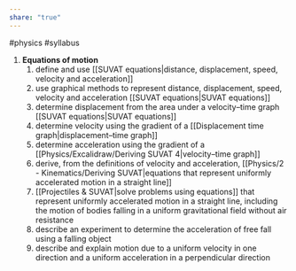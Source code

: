 ```yaml
---
share: "true"
---
```

#physics #syllabus 


1. **Equations of motion**
	1. define and use [[SUVAT equations|distance, displacement, speed, velocity and acceleration]]
	2. use graphical methods to represent distance, displacement, speed, velocity and acceleration  [[SUVAT equations|SUVAT equations]]
	3. determine displacement from the area under a velocity–time graph [[SUVAT equations|SUVAT equations]]
	4. determine velocity using the gradient of a [[Displacement time graph|displacement–time graph]]
	5. determine acceleration using the gradient of a [[Physics/Excalidraw/Deriving SUVAT 4|velocity–time graph]]
	6. derive, from the definitions of velocity and acceleration, [[Physics/2 - Kinematics/Deriving SUVAT|equations that represent uniformly accelerated motion in a straight line]] 
	7. [[Projectiles & SUVAT|solve problems using equations]] that represent uniformly accelerated motion in a straight line, including the motion of bodies falling in a uniform gravitational field without air resistance
	8. describe an experiment to determine the acceleration of free fall using a falling object
	9. describe and explain motion due to a uniform velocity in one direction and a uniform acceleration in a perpendicular direction

